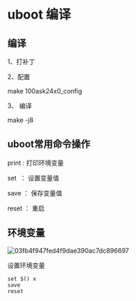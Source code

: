 # uboot 编译

## 编译

1、打补丁

2、配置

make 100ask24x0_config

3、 编译

make -j8

## uboot常用命令操作

print : 打印环境变量

set  ： 设置变量值

save ： 保存变量值

reset ： 重启

## 环境变量

![03fb4f947fed4f9dae390ac7dc896697](https://user-images.githubusercontent.com/31771253/137620986-d2a2f0ff-17b8-4e51-b27b-d3d1e67e4535.png)

设置环境变量

```SHELL
set $() x
save
reset
```
